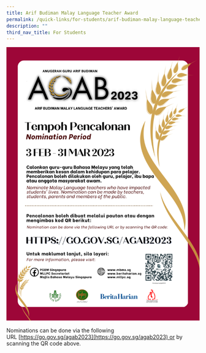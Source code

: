 ```yaml
---
title: Arif Budiman Malay Language Teacher Award
permalink: /quick-links/for-students/arif-budiman-malay-language-teacher-award/
description: ""
third_nav_title: For Students
---
```

_<img src="/images/AGAB%20Poster%202023.png">_

Nominations can be done via the following URL [https://go.gov.sg/agab2023](https://go.gov.sg/agab2023) or by scanning the QR code above.